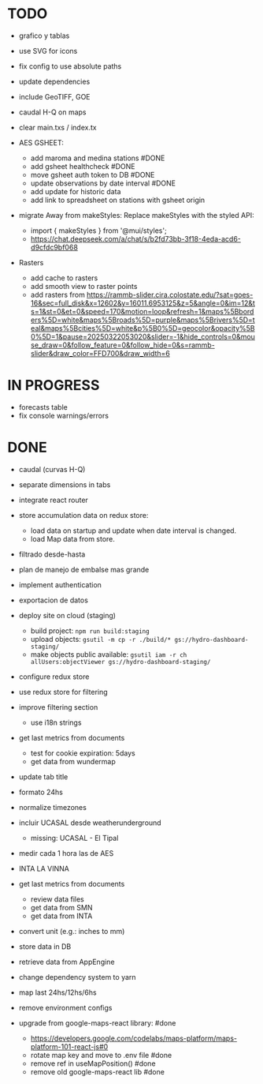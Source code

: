 # TODO

- grafico y tablas
- use SVG for icons
- fix config to use absolute paths
- update dependencies
- include GeoTIFF, GOE
- caudal H-Q on maps

- clear main.txs / index.tx

- AES GSHEET:

  - add maroma and medina stations #DONE
  - add gsheet healthcheck #DONE
  - move gsheet auth token to DB #DONE
  - update observations by date interval #DONE
  - add update for historic data
  - add link to spreadsheet on stations with gsheet origin

- migrate Away from makeStyles: Replace makeStyles with the styled API:

  - import { makeStyles } from '@mui/styles';
  - https://chat.deepseek.com/a/chat/s/b2fd73bb-3f18-4eda-acd6-d9cfdc9bf068

- Rasters
  - add cache to rasters
  - add smooth view to raster points
  - add rasters from https://rammb-slider.cira.colostate.edu/?sat=goes-16&sec=full_disk&x=12602&y=16011.6953125&z=5&angle=0&im=12&ts=1&st=0&et=0&speed=170&motion=loop&refresh=1&maps%5Bborders%5D=white&maps%5Broads%5D=purple&maps%5Brivers%5D=teal&maps%5Bcities%5D=white&p%5B0%5D=geocolor&opacity%5B0%5D=1&pause=20250322053020&slider=-1&hide_controls=0&mouse_draw=0&follow_feature=0&follow_hide=0&s=rammb-slider&draw_color=FFD700&draw_width=6

# IN PROGRESS

- forecasts table
- fix console warnings/errors

# DONE

- caudal (curvas H-Q)
- separate dimensions in tabs
- integrate react router
- store accumulation data on redux store:
  - load data on startup and update when date interval is changed.
  - load Map data from store.
- filtrado desde-hasta
- plan de manejo de embalse mas grande
- implement authentication
- exportacion de datos
- deploy site on cloud (staging)
  - build project: `npm run build:staging`
  - upload objects: `gsutil -m cp -r ./build/* gs://hydro-dashboard-staging/`
  - make objects public available: `gsutil iam -r ch allUsers:objectViewer gs://hydro-dashboard-staging/`
- configure redux store
- use redux store for filtering
- improve filtering section
  - use i18n strings
- get last metrics from documents
  - test for cookie expiration: 5days
  - get data from wundermap
- update tab title
- formato 24hs
- normalize timezones
- incluir UCASAL desde weatherunderground
  - missing: UCASAL - El Tipal
- medir cada 1 hora las de AES
- INTA LA VINNA
- get last metrics from documents
  - review data files
  - get data from SMN
  - get data from INTA
- convert unit (e.g.: inches to mm)
- store data in DB
- retrieve data from AppEngine
- change dependency system to yarn
- map last 24hs/12hs/6hs
- remove environment configs

- upgrade from google-maps-react library: #done

  - https://developers.google.com/codelabs/maps-platform/maps-platform-101-react-js#0
  - rotate map key and move to .env file #done
  - remove ref in useMapPosition() #done
  - remove old google-maps-react lib #done

